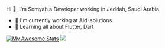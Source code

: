 Hi 👋, I'm Somyah a Developer working in Jeddah, Saudi Arabia
* 🏢 I'm currently working at Aidi solutions 
* 🌱 Learning all about Flutter, Dart

[![My Awesome Stats](https://awesome-github-stats.azurewebsites.net/user-stats/somyahAA?cardType=github&showIcons=false&preferLogin=false)](https://git.io/awesome-stats-card)
![](https://visitor-badge.laobi.icu/badge?page_id=SomyahAA.SomyahAA
)
